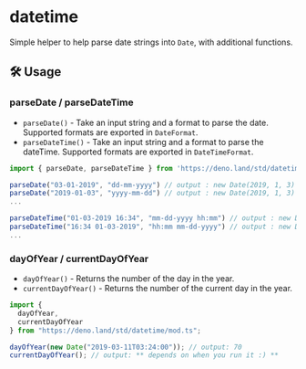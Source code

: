 # datetime

Simple helper to help parse date strings into `Date`, with additional functions.

## 🛠️ Usage

### parseDate / parseDateTime

- `parseDate()` - Take an input string and a format to parse the date. Supported
  formats are exported in `DateFormat`.
- `parseDateTime()` - Take an input string and a format to parse the dateTime.
  Supported formats are exported in `DateTimeFormat`.

```ts
import { parseDate, parseDateTime } from 'https://deno.land/std/datetime/mod.ts'

parseDate("03-01-2019", "dd-mm-yyyy") // output : new Date(2019, 1, 3)
parseDate("2019-01-03", "yyyy-mm-dd") // output : new Date(2019, 1, 3)
...

parseDateTime("01-03-2019 16:34", "mm-dd-yyyy hh:mm") // output : new Date(2019, 1, 3, 16, 34)
parseDateTime("16:34 01-03-2019", "hh:mm mm-dd-yyyy") // output : new Date(2019, 1, 3, 16, 34)
...
```

### dayOfYear / currentDayOfYear

- `dayOfYear()` - Returns the number of the day in the year.
- `currentDayOfYear()` - Returns the number of the current day in the year.

```ts
import {
  dayOfYear,
  currentDayOfYear
} from "https://deno.land/std/datetime/mod.ts";

dayOfYear(new Date("2019-03-11T03:24:00")); // output: 70
currentDayOfYear(); // output: ** depends on when you run it :) **
```
